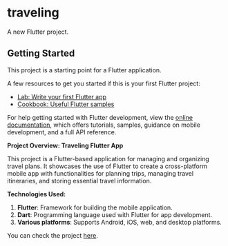 # traveling

A new Flutter project.

## Getting Started

This project is a starting point for a Flutter application.

A few resources to get you started if this is your first Flutter project:

- [Lab: Write your first Flutter app](https://docs.flutter.dev/get-started/codelab)
- [Cookbook: Useful Flutter samples](https://docs.flutter.dev/cookbook)

For help getting started with Flutter development, view the
[online documentation](https://docs.flutter.dev/), which offers tutorials,
samples, guidance on mobile development, and a full API reference.




**Project Overview: Traveling Flutter App**

This project is a Flutter-based application for managing and organizing travel plans. It showcases the use of Flutter to create a cross-platform mobile app with functionalities for planning trips, managing travel itineraries, and storing essential travel information.

**Technologies Used:**
1. **Flutter**: Framework for building the mobile application.
2. **Dart**: Programming language used with Flutter for app development.
3. **Various platforms**: Supports Android, iOS, web, and desktop platforms.

You can check the project [here](https://github.com/almoneim80/traveling-flutter-app).
